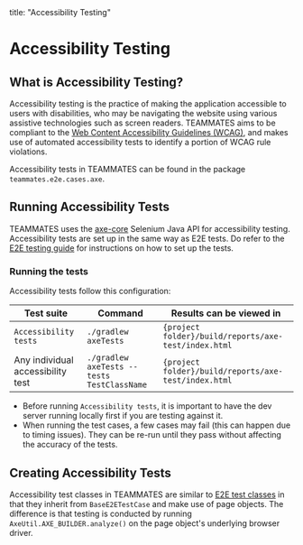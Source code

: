 <frontmatter>
  title: "Accessibility Testing"
</frontmatter>

# Accessibility Testing

## What is Accessibility Testing?
  
Accessibility testing is the practice of making the application accessible to users with disabilities, who may be navigating the website using various assistive technologies such as screen readers. TEAMMATES aims to be compliant to the [Web Content Accessibility Guidelines (WCAG)](https://www.w3.org/WAI/standards-guidelines/wcag/), and makes use of automated accessibility tests to identify a portion of WCAG rule violations.
  
Accessibility tests in TEAMMATES can be found in the package `teammates.e2e.cases.axe`.

## Running Accessibility Tests

TEAMMATES uses the [axe-core](https://github.com/dequelabs/axe-core-maven-html/blob/develop/selenium/README.md) Selenium Java API for accessibility testing. Accessibility tests are set up in the same way as E2E tests. Do refer to the [E2E testing guide](e2e-testing.md#configuring-browsers-for-e2e-testing) for instructions on how to set up the tests.

### Running the tests
Accessibility tests follow this configuration:

Test suite | Command | Results can be viewed in
---|---|---
`Accessibility tests` | `./gradlew axeTests` | `{project folder}/build/reports/axe-test/index.html`
Any individual accessibility test | `./gradlew axeTests --tests TestClassName` | `{project folder}/build/reports/axe-test/index.html`
 
- Before running `Accessibility tests`, it is important to have the dev server running locally first if you are testing against it.
- When running the test cases, a few cases may fail (this can happen due to timing issues). They can be re-run until they pass without affecting the accuracy of the tests.
   
## Creating Accessibility Tests

Accessibility test classes in TEAMMATES are similar to [E2E test classes](e2e-testing.md#creating-e2e-tests) in that they inherit from `BaseE2ETestCase` and make use of page objects. The difference is that testing is conducted by running `AxeUtil.AXE_BUILDER.analyze()` on the page object's underlying browser driver.
